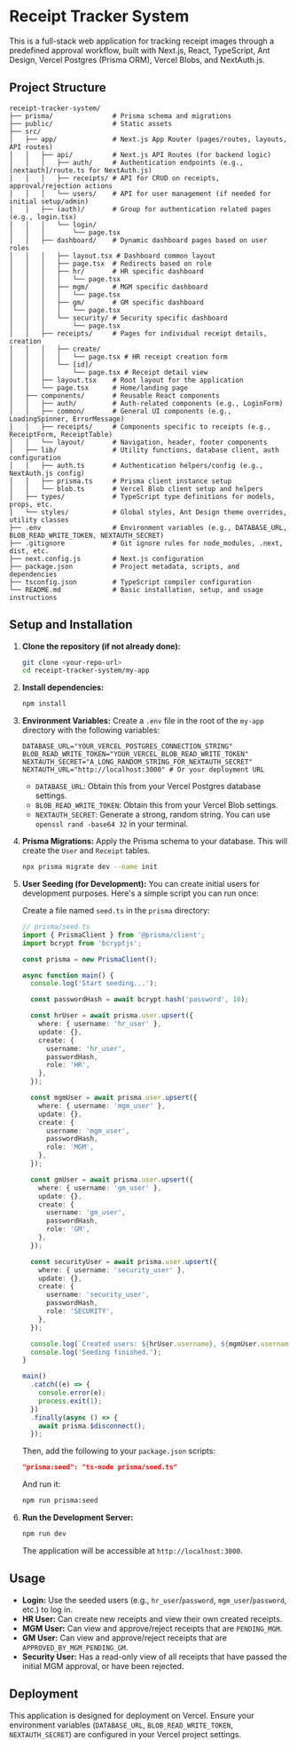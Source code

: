 # Receipt Tracker System

This is a full-stack web application for tracking receipt images through a predefined approval workflow, built with Next.js, React, TypeScript, Ant Design, Vercel Postgres (Prisma ORM), Vercel Blobs, and NextAuth.js.

## Project Structure

```
receipt-tracker-system/
├── prisma/               # Prisma schema and migrations
├── public/               # Static assets
├── src/
│   ├── app/              # Next.js App Router (pages/routes, layouts, API routes)
│   │   ├── api/          # Next.js API Routes (for backend logic)
│   │   │   ├── auth/     # Authentication endpoints (e.g., [nextauth]/route.ts for NextAuth.js)
│   │   │   ├── receipts/ # API for CRUD on receipts, approval/rejection actions
│   │   │   └── users/    # API for user management (if needed for initial setup/admin)
│   │   ├── (auth)/       # Group for authentication related pages (e.g., login.tsx)
│   │   │   └── login/
│   │   │       └── page.tsx
│   │   ├── dashboard/    # Dynamic dashboard pages based on user roles
│   │   │   ├── layout.tsx # Dashboard common layout
│   │   │   ├── page.tsx  # Redirects based on role
│   │   │   ├── hr/       # HR specific dashboard
│   │   │   │   └── page.tsx
│   │   │   ├── mgm/      # MGM specific dashboard
│   │   │   │   └── page.tsx
│   │   │   ├── gm/       # GM specific dashboard
│   │   │   │   └── page.tsx
│   │   │   └── security/ # Security specific dashboard
│   │   │       └── page.tsx
│   │   ├── receipts/     # Pages for individual receipt details, creation
│   │   │   ├── create/
│   │   │   │   └── page.tsx # HR receipt creation form
│   │   │   └── [id]/
│   │   │       └── page.tsx # Receipt detail view
│   │   ├── layout.tsx    # Root layout for the application
│   │   └── page.tsx      # Home/landing page
│   ├── components/       # Reusable React components
│   │   ├── auth/         # Auth-related components (e.g., LoginForm)
│   │   ├── common/       # General UI components (e.g., LoadingSpinner, ErrorMessage)
│   │   ├── receipts/     # Components specific to receipts (e.g., ReceiptForm, ReceiptTable)
│   │   └── layout/       # Navigation, header, footer components
│   ├── lib/              # Utility functions, database client, auth configuration
│   │   ├── auth.ts       # Authentication helpers/config (e.g., NextAuth.js config)
│   │   ├── prisma.ts     # Prisma client instance setup
│   │   └── blob.ts       # Vercel Blob client setup and helpers
│   ├── types/            # TypeScript type definitions for models, props, etc.
│   └── styles/           # Global styles, Ant Design theme overrides, utility classes
├── .env                  # Environment variables (e.g., DATABASE_URL, BLOB_READ_WRITE_TOKEN, NEXTAUTH_SECRET)
├── .gitignore            # Git ignore rules for node_modules, .next, dist, etc.
├── next.config.js        # Next.js configuration
├── package.json          # Project metadata, scripts, and dependencies
├── tsconfig.json         # TypeScript compiler configuration
└── README.md             # Basic installation, setup, and usage instructions
```

## Setup and Installation

1.  **Clone the repository (if not already done):**
    ```bash
    git clone <your-repo-url>
    cd receipt-tracker-system/my-app
    ```

2.  **Install dependencies:**
    ```bash
    npm install
    ```

3.  **Environment Variables:**
    Create a `.env` file in the root of the `my-app` directory with the following variables:

    ```env
    DATABASE_URL="YOUR_VERCEL_POSTGRES_CONNECTION_STRING"
    BLOB_READ_WRITE_TOKEN="YOUR_VERCEL_BLOB_READ_WRITE_TOKEN"
    NEXTAUTH_SECRET="A_LONG_RANDOM_STRING_FOR_NEXTAUTH_SECRET"
    NEXTAUTH_URL="http://localhost:3000" # Or your deployment URL
    ```
    *   `DATABASE_URL`: Obtain this from your Vercel Postgres database settings.
    *   `BLOB_READ_WRITE_TOKEN`: Obtain this from your Vercel Blob settings.
    *   `NEXTAUTH_SECRET`: Generate a strong, random string. You can use `openssl rand -base64 32` in your terminal.

4.  **Prisma Migrations:**
    Apply the Prisma schema to your database. This will create the `User` and `Receipt` tables.
    ```bash
    npx prisma migrate dev --name init
    ```

5.  **User Seeding (for Development):**
    You can create initial users for development purposes. Here's a simple script you can run once:

    Create a file named `seed.ts` in the `prisma` directory:

    ```typescript
    // prisma/seed.ts
    import { PrismaClient } from '@prisma/client';
    import bcrypt from 'bcryptjs';

    const prisma = new PrismaClient();

    async function main() {
      console.log('Start seeding...');

      const passwordHash = await bcrypt.hash('password', 10);

      const hrUser = await prisma.user.upsert({
        where: { username: 'hr_user' },
        update: {},
        create: {
          username: 'hr_user',
          passwordHash,
          role: 'HR',
        },
      });

      const mgmUser = await prisma.user.upsert({
        where: { username: 'mgm_user' },
        update: {},
        create: {
          username: 'mgm_user',
          passwordHash,
          role: 'MGM',
        },
      });

      const gmUser = await prisma.user.upsert({
        where: { username: 'gm_user' },
        update: {},
        create: {
          username: 'gm_user',
          passwordHash,
          role: 'GM',
        },
      });

      const securityUser = await prisma.user.upsert({
        where: { username: 'security_user' },
        update: {},
        create: {
          username: 'security_user',
          passwordHash,
          role: 'SECURITY',
        },
      });

      console.log(`Created users: ${hrUser.username}, ${mgmUser.username}, ${gmUser.username}, ${securityUser.username}`);
      console.log('Seeding finished.');
    }

    main()
      .catch((e) => {
        console.error(e);
        process.exit(1);
      })
      .finally(async () => {
        await prisma.$disconnect();
      });
    ```

    Then, add the following to your `package.json` scripts:

    ```json
    "prisma:seed": "ts-node prisma/seed.ts"
    ```

    And run it:
    ```bash
    npm run prisma:seed
    ```

6.  **Run the Development Server:**
    ```bash
    npm run dev
    ```

    The application will be accessible at `http://localhost:3000`.

## Usage

*   **Login:** Use the seeded users (e.g., `hr_user`/`password`, `mgm_user`/`password`, etc.) to log in.
*   **HR User:** Can create new receipts and view their own created receipts.
*   **MGM User:** Can view and approve/reject receipts that are `PENDING_MGM`.
*   **GM User:** Can view and approve/reject receipts that are `APPROVED_BY_MGM_PENDING_GM`.
*   **Security User:** Has a read-only view of all receipts that have passed the initial MGM approval, or have been rejected.

## Deployment

This application is designed for deployment on Vercel. Ensure your environment variables (`DATABASE_URL`, `BLOB_READ_WRITE_TOKEN`, `NEXTAUTH_SECRET`) are configured in your Vercel project settings.